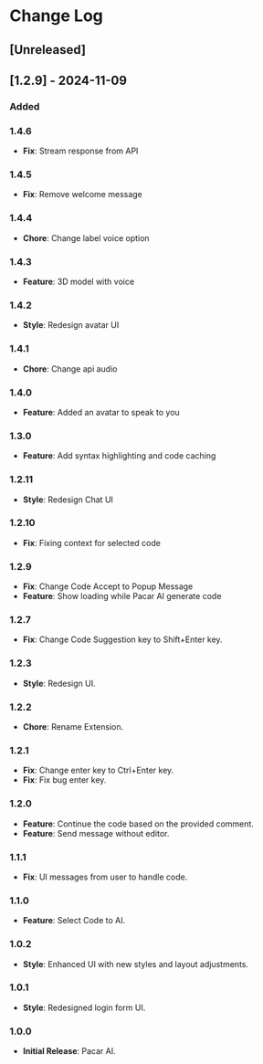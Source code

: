 # Change Log

## [Unreleased]

## [1.2.9] - 2024-11-09

### Added

### 1.4.6
- **Fix**: Stream response from API

### 1.4.5
- **Fix**: Remove welcome message

### 1.4.4
- **Chore**: Change label voice option

### 1.4.3
- **Feature**: 3D model with voice

### 1.4.2
- **Style**: Redesign avatar UI

### 1.4.1
- **Chore**: Change api audio

### 1.4.0
- **Feature**: Added an avatar to speak to you

### 1.3.0
- **Feature**: Add syntax highlighting and code caching

### 1.2.11
- **Style**: Redesign Chat UI

### 1.2.10
- **Fix**: Fixing context for selected code

### 1.2.9
- **Fix**: Change Code Accept to Popup Message
- **Feature**: Show loading while Pacar AI generate code

### 1.2.7
- **Fix**: Change Code Suggestion key to Shift+Enter key.

### 1.2.3
- **Style**: Redesign UI.

### 1.2.2
- **Chore**: Rename Extension.

### 1.2.1
- **Fix**: Change enter key to Ctrl+Enter key.
- **Fix**: Fix bug enter key.

### 1.2.0
- **Feature**: Continue the code based on the provided comment.
- **Feature**: Send message without editor.

### 1.1.1
- **Fix**: UI messages from user to handle code.

### 1.1.0
- **Feature**: Select Code to AI.

### 1.0.2
- **Style**: Enhanced UI with new styles and layout adjustments.

### 1.0.1
- **Style**: Redesigned login form UI.

### 1.0.0
- **Initial Release**: Pacar AI.